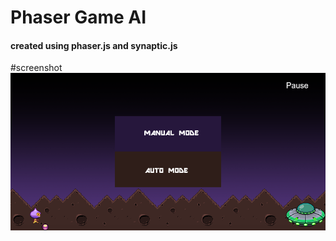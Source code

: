 # Phaser Game AI

#### created using phaser.js and synaptic.js

#screenshot
![](https://github.com/AdityaAnandKrishna/Movie_omdb_api/blob/master/screenshot/Screenshot_Jump.png)


